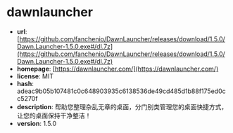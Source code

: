 # dawnlauncher

- **url**: [https://github.com/fanchenio/DawnLauncher/releases/download/1.5.0/Dawn.Launcher-1.5.0.exe#/dl.7z](https://github.com/fanchenio/DawnLauncher/releases/download/1.5.0/Dawn.Launcher-1.5.0.exe#/dl.7z)
- **homepage**: [https://dawnlauncher.com/](https://dawnlauncher.com/)
- **license**: MIT
- **hash**: adeac9b05b107481c0c648903935c6138536de49cd485d1b88f175ed0cc5270f
- **description**: 帮助您整理杂乱无章的桌面，分门别类管理您的桌面快捷方式，让您的桌面保持干净整洁！
- **version**: 1.5.0

